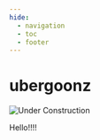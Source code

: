 ```yaml
---
hide:
  - navigation
  - toc
  - footer
---
```


# ubergoonz

![Under Construction](https://media.giphy.com/media/3o7abKhOpu0NwenH3O/giphy.gif)


Hello!!!!

